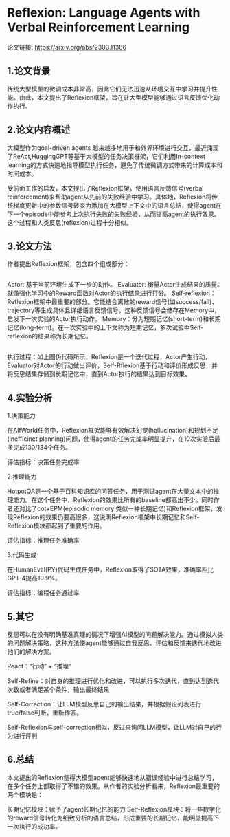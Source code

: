 # Reflexion: Language Agents with Verbal Reinforcement Learning

论文链接: https://arxiv.org/abs/2303.11366

## 1.论文背景

传统大型模型的微调成本非常高，因此它们无法迅速从环境交互中学习并提升性能。由此，本文提出了Reflexion框架，旨在让大型模型能够通过语言反馈优化动作执行。

## 2.论文内容概述

大模型作为goal-driven agents 越来越多地用于和外界环境进行交互，最近涌现了ReAct,HuggingGPT等基于大模型的任务决策框架，它们利用In-context learning的方式快速地指导模型执行任务，避免了传统微调方式带来的计算成本和时间成本。

受前面工作的启发，本文提出了Reflexion框架，使用语言反馈信号(verbal reinforcement)来帮助agent从先前的失败经验中学习。具体地，Reflexion将传统梯度更新中的参数信号转变为添加在大模型上下文中的语言总结，使得agent在下一个episode中能参考上次执行失败的失败经验，从而提高agent的执行效果。这个过程和人类反思(reflexion)过程十分相似。

## 3.论文方法

作者提出Reflexion框架，包含四个组成部分：

![]()

Actor: 基于当前环境生成下一步的动作。
Evaluator: 衡量Actor生成结果的质量。就像强化学习中的Reward函数对Actor的执行结果进行打分。
Self-reflexion：Reflexion框架中最重要的部分。它能结合离散的reward信号(如success/fail)、trajectory等生成具体且详细语言反馈信号，这种反馈信号会储存在Memory中，启发下一次实验的Actor执行动作。
Memory：分为短期记忆(short-term)和长期记忆(long-term)。在一次实验中的上下文称为短期记忆，多次试验中Self-reflexion的结果称为长期记忆。

![]()

执行过程：如上图伪代码所示，Reflexion是一个迭代过程，Actor产生行动，Evaluator对Actor的行动做出评价，Self-Rflexion基于行动和评价形成反思，并将反思结果存储到长期记忆中，直到Actor执行的结果达到目标效果。

## 4.实验分析

1.决策能力

在AlfWorld任务中，Reflexion框架能够有效解决幻觉(hallucination)和规划不足(inefficinet planning)问题，使得agent的任务完成率明显提升，在10次实验后最多完成130/134个任务。

评估指标：决策任务完成率

2.推理能力

HotpotQA是一个基于百科知识库的问答任务，用于测试agent在大量文本中的推理能力。在这个任务中，Reflexion的效果比所有的baseline都高出不少。同时作者还对比了cot+EPM(episodic memory 类似一种长期记忆)和Reflexion框架，发现Reflexion的效果仍要高很多，这说明Reflexion框架中长期记忆和Self-Reflexion模块都起到了重要的作用。

评估指标：推理任务准确率

3.代码生成

在HumanEval(PY)代码生成任务中，Reflexion取得了SOTA效果，准确率相比GPT-4提高10.9%。

评估指标：编程任务通过率

## 5.其它

反思可以在没有明确基准真理的情况下增强AI模型的问题解决能力。通过模拟人类的问题解决策略，这种方法使agent能够通过自我反思、评估和反馈来迭代地改进他们的解决方案。

React：“行动” + “推理”

Self-Refine：对自身的推理进行优化和改进，可以执行多次迭代，直到达到迭代次数或者满足某个条件，输出最终结果

Self-Correction：让LLM模型反思自己的输出结果，并根据假设列表进行true/false判断，重新作答。

Self-Reflexion与self-correction相似，反过来询问LLM模型，让LLM对自己的行为进行评判

## 6.总结

本文提出的Reflexion使得大模型agent能够快速地从错误经验中进行总结学习，在多个任务上都取得了不错的效果。从作者的实验分析看来，Reflexion最重要的两个模块是：

长期记忆模块：赋予了agent长期记忆的能力
Self-Reflexion模块：将一些数字化的reward信号转化为细致分析的语言总结，形成重要的长期记忆，能明显提高下一次执行的成功率。
